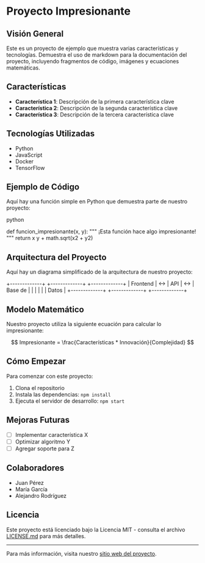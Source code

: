 # Proyecto Impresionante

## Visión General

Este es un proyecto de ejemplo que muestra varias características y tecnologías. Demuestra el uso de markdown para la documentación del proyecto, incluyendo fragmentos de código, imágenes y ecuaciones matemáticas.

## Características

- **Característica 1**: Descripción de la primera característica clave
- **Característica 2**: Descripción de la segunda característica clave
- **Característica 3**: Descripción de la tercera característica clave

## Tecnologías Utilizadas

- Python
- JavaScript
- Docker
- TensorFlow

## Ejemplo de Código

Aquí hay una función simple en Python que demuestra parte de nuestro proyecto:

python

def funcion_impresionante(x, y):
"""
¡Esta función hace algo impresionante!
"""
return x y + math.sqrt(x2 + y2)


## Arquitectura del Proyecto

Aquí hay un diagrama simplificado de la arquitectura de nuestro proyecto:

+-------------+ +-------------+ +-------------+
| Frontend | <-> | API | <-> | Base de |
| | | | | Datos |
+-------------+ +-------------+ +-------------+


## Modelo Matemático

Nuestro proyecto utiliza la siguiente ecuación para calcular lo impresionante:

$$ Impresionante = \frac{Características * Innovación}{Complejidad} $$

## Cómo Empezar

Para comenzar con este proyecto:

1. Clona el repositorio
2. Instala las dependencias: `npm install`
3. Ejecuta el servidor de desarrollo: `npm start`

## Mejoras Futuras

- [ ] Implementar característica X
- [ ] Optimizar algoritmo Y
- [ ] Agregar soporte para Z

## Colaboradores

- Juan Pérez
- María García
- Alejandro Rodríguez

## Licencia

Este proyecto está licenciado bajo la Licencia MIT - consulta el archivo [LICENSE.md](LICENSE.md) para más detalles.

---

Para más información, visita nuestro [sitio web del proyecto](https://www.proyectoimpresionante.com).